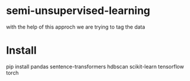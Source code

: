 # semi-unsupervised-learning
with the help of this approch we are trying to tag the data 

# Install
pip install pandas sentence-transformers hdbscan scikit-learn tensorflow torch